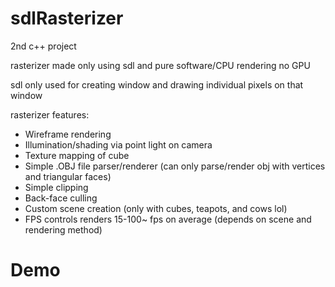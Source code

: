 # sdlRasterizer
2nd c++ project

rasterizer made only using sdl and pure software/CPU rendering no GPU

sdl only used for creating window and drawing individual pixels on that window

rasterizer features:
- Wireframe rendering
- Illumination/shading via point light on camera
- Texture mapping of cube
- Simple .OBJ file parser/renderer (can only parse/render obj with vertices and triangular faces)
- Simple clipping
- Back-face culling
- Custom scene creation (only with cubes, teapots, and cows lol)
- FPS controls
renders 15-100~ fps on average (depends on scene and rendering method)

# Demo
